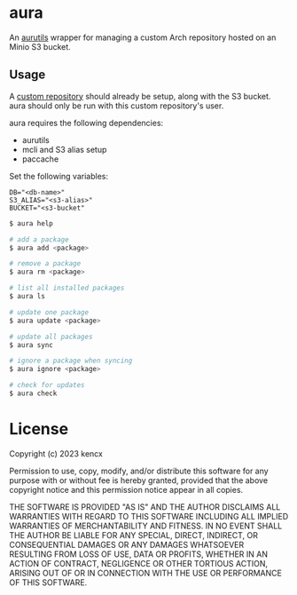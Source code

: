 # aura

An [aurutils](https://github.com/AladW/aurutils) wrapper for managing a
custom Arch repository hosted on an Minio S3 bucket.

## Usage

A [custom
repository](https://wiki.archlinux.org/title/Pacman/Tips_and_tricks#Custom_local_repository)
should already be setup, along with the S3 bucket. aura should only be run with
this custom repository's user.

aura requires the following dependencies:

- aurutils
- mcli and S3 alias setup
- paccache

Set the following variables:

```
DB="<db-name>"
S3_ALIAS="<s3-alias>"
BUCKET="<s3-bucket"
```

```bash
$ aura help

# add a package
$ aura add <package>

# remove a package
$ aura rm <package>

# list all installed packages
$ aura ls

# update one package
$ aura update <package>

# update all packages
$ aura sync

# ignore a package when syncing
$ aura ignore <package>

# check for updates
$ aura check
```

# License

Copyright (c) 2023 kencx

Permission to use, copy, modify, and/or distribute this software for any
purpose with or without fee is hereby granted, provided that the above
copyright notice and this permission notice appear in all copies.

THE SOFTWARE IS PROVIDED "AS IS" AND THE AUTHOR DISCLAIMS ALL WARRANTIES WITH
REGARD TO THIS SOFTWARE INCLUDING ALL IMPLIED WARRANTIES OF MERCHANTABILITY
AND FITNESS. IN NO EVENT SHALL THE AUTHOR BE LIABLE FOR ANY SPECIAL, DIRECT,
INDIRECT, OR CONSEQUENTIAL DAMAGES OR ANY DAMAGES WHATSOEVER RESULTING FROM
LOSS OF USE, DATA OR PROFITS, WHETHER IN AN ACTION OF CONTRACT, NEGLIGENCE OR
OTHER TORTIOUS ACTION, ARISING OUT OF OR IN CONNECTION WITH THE USE OR
PERFORMANCE OF THIS SOFTWARE.
